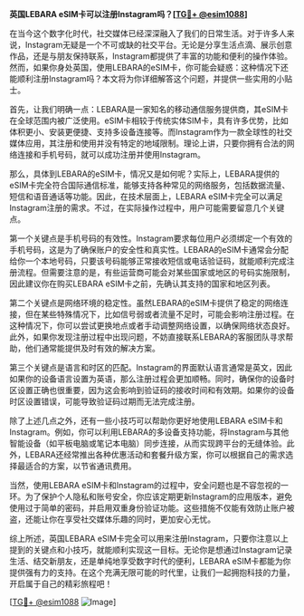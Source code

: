 **英国LEBARA eSIM卡可以注册Instagram吗？[[TG💪+ @esim1088](https://t.me/s/esim1088)]**

在当今这个数字化时代，社交媒体已经深深融入了我们的日常生活。对于许多人来说，Instagram无疑是一个不可或缺的社交平台。无论是分享生活点滴、展示创意作品，还是与朋友保持联系，Instagram都提供了丰富的功能和便利的操作体验。然而，如果你身处英国，使用LEBARA的eSIM卡，你可能会疑惑：这种情况下还能顺利注册Instagram吗？本文将为你详细解答这个问题，并提供一些实用的小贴士。

首先，让我们明确一点：LEBARA是一家知名的移动通信服务提供商，其eSIM卡在全球范围内被广泛使用。eSIM卡相较于传统实体SIM卡，具有许多优势，比如体积更小、安装更便捷、支持多设备连接等。而Instagram作为一款全球性的社交媒体应用，其注册和使用并没有特定的地域限制。理论上讲，只要你拥有合法的网络连接和手机号码，就可以成功注册并使用Instagram。

那么，具体到LEBARA的eSIM卡，情况又是如何呢？实际上，LEBARA提供的eSIM卡完全符合国际通信标准，能够支持各种常见的网络服务，包括数据流量、短信和语音通话等功能。因此，在技术层面上，LEBARA eSIM卡完全可以满足Instagram注册的需求。不过，在实际操作过程中，用户可能需要留意几个关键点。

第一个关键点是手机号码的有效性。Instagram要求每位用户必须绑定一个有效的手机号码，这是为了确保账户的安全性和真实性。LEBARA的eSIM卡通常会分配给你一个本地号码，只要该号码能够正常接收短信或电话验证码，就能顺利完成注册流程。但需要注意的是，有些运营商可能会对某些国家或地区的号码实施限制，因此建议你在购买LEBARA eSIM卡之前，先确认其支持的国家和地区列表。

第二个关键点是网络环境的稳定性。虽然LEBARA的eSIM卡提供了稳定的网络连接，但在某些特殊情况下，比如信号弱或者流量不足时，可能会影响注册过程。在这种情况下，你可以尝试更换地点或者手动调整网络设置，以确保网络状态良好。此外，如果你发现注册过程中出现问题，不妨直接联系LEBARA的客服团队寻求帮助，他们通常能提供及时有效的解决方案。

第三个关键点是语言和时区的匹配。Instagram的界面默认语言通常是英文，因此如果你的设备语言设置为英语，那么注册过程会更加顺畅。同时，确保你的设备时区设置正确也很重要，因为这会影响到验证码的接收时间和有效期。如果你的设备时区设置错误，可能导致验证码过期而无法完成注册。

除了上述几点之外，还有一些小技巧可以帮助你更好地使用LEBARA eSIM卡和Instagram。例如，你可以利用LEBARA的多设备支持功能，将Instagram与其他智能设备（如平板电脑或笔记本电脑）同步连接，从而实现跨平台的无缝体验。此外，LEBARA还经常推出各种优惠活动和套餐升级方案，你可以根据自己的需求选择最适合的方案，以节省通讯费用。

当然，使用LEBARA eSIM卡和Instagram的过程中，安全问题也是不容忽视的一环。为了保护个人隐私和账号安全，你应该定期更新Instagram的应用版本，避免使用过于简单的密码，并启用双重身份验证功能。这些措施不仅能有效防止账户被盗，还能让你在享受社交媒体乐趣的同时，更加安心无忧。

综上所述，英国LEBARA eSIM卡完全可以用来注册Instagram，只要你注意以上提到的关键点和小技巧，就能顺利实现这一目标。无论你是想通过Instagram记录生活、结交新朋友，还是单纯地享受数字时代的便利，LEBARA eSIM卡都能为你提供强有力的支持。在这个充满无限可能的时代里，让我们一起拥抱科技的力量，开启属于自己的精彩旅程吧！

[[TG💪+ @esim1088](https://t.me/s/esim1088) ![Image](https://i.postimg.cc/4NQfJmqS/Snipaste-2025-05-13-00-14-12.png)]
